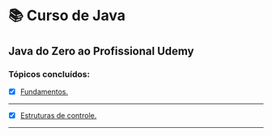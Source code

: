 # :books: Curso de Java
## Java do Zero ao Profissional Udemy
### Tópicos concluídos:
- [x] [Fundamentos.](https://github.com/PedroSantana2/curso-java-udemy/tree/main/Fundamentos)
---
- [x] [Estruturas de controle.](https://github.com/PedroSantana2/curso-java-udemy/tree/main/EstruturasDeControle)
---
